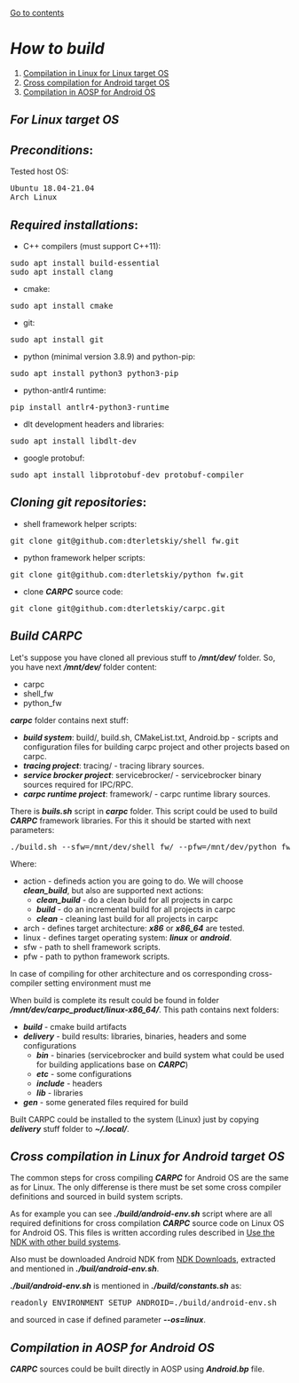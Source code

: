 [Go to contents](../README.md#table-of_contents)

# ***How to build***
   1. [Compilation in Linux for Linux target OS](#for-linux-target-os)
   2. [Cross compilation for Android target OS](#cross-compilation-in-linux-for-android-target-os)
   3. [Compilation in AOSP for Android OS](#compilation-in-aosp-for-android-os)

## ***For Linux target OS***

## ***Preconditions***:
Tested host OS:

<pre>
Ubuntu 18.04-21.04
Arch Linux
</pre>

## ***Required installations***:

 - C++ compilers (must support C++11):

<pre>
sudo apt install build-essential
sudo apt install clang
</pre>


 - cmake:

<pre>
sudo apt install cmake
</pre>


 - git:

<pre>
sudo apt install git
</pre>


 - python (minimal version 3.8.9) and python-pip:

<pre>
sudo apt install python3 python3-pip
</pre>


 - python-antlr4 runtime:

<pre>
pip install antlr4-python3-runtime
</pre>


 - dlt development headers and libraries:

<pre>
sudo apt install libdlt-dev
</pre>


 - google protobuf:

<pre>
sudo apt install libprotobuf-dev protobuf-compiler
</pre>


## ***Cloning git repositories***:

 - shell framework helper scripts:

<pre>
git clone git@github.com:dterletskiy/shell_fw.git
</pre>


 - python framework helper scripts:

<pre>
git clone git@github.com:dterletskiy/python_fw.git
</pre>


 - clone ***CARPC*** source code:

<pre>
git clone git@github.com:dterletskiy/carpc.git
</pre>


## ***Build CARPC***

Let's suppose you have cloned all previous stuff to ***/mnt/dev/*** folder. So, you have next ***/mnt/dev/*** folder content:
 - carpc
 - shell_fw
 - python_fw

***carpc*** folder contains next stuff:
   - ***build system***: build/, build.sh, CMakeList.txt, Android.bp - scripts and configuration files for building carpc project and other projects based on carpc.
   - ***tracing project***: tracing/ - tracing library sources.
   - ***service brocker project***: servicebrocker/ - servicebrocker binary sources required for IPC/RPC.
   - ***carpc runtime project***: framework/ - carpc runtime library sources.

There is ***buils.sh*** script in ***carpc*** folder. This script could be used to build ***CARPC*** framework libraries. For this it should be started with next parameters:

<pre>
./build.sh --sfw=/mnt/dev/shell_fw/ --pfw=/mnt/dev/python_fw/ --arch=x86_64 --os=linux --action=clean_build
</pre>

Where:
   - action - defineds action you are going to do. We will choose ***clean_build***, but also are supported next actions:
      - ***clean_build*** - do a clean build for all projects in carpc
      - ***build*** - do an incremental build for all projects in carpc
      - ***clean*** - cleaning last build for all projects in carpc
   - arch - defines target architecture: ***x86*** or ***x86_64*** are tested.
   - linux - defines target operating system: ***linux*** or ***android***.
   - sfw - path to shell framework scripts.
   - pfw - path to python framework scripts.

In case of compiling for other architecture and os corresponding cross-compiler setting environment must me

When build is complete its result could be found in folder ***/mnt/dev/carpc_product/linux-x86_64/***. This path contains next folders:
   - ***build*** - cmake build artifacts
   - ***delivery*** - build results: libraries, binaries, headers and some configurations
     - ***bin*** - binaries (servicebrocker and build system what could be used for building applications base on ***CARPC***)
     - ***etc*** - some configurations
     - ***include*** - headers
     - ***lib*** - libraries
   - ***gen*** - some generated files required for build

Built CARPC could be installed to the system (Linux) just by copying ***delivery*** stuff folder to ***~/.local/***.



## ***Cross compilation in Linux for Android target OS***

The common steps for cross compiling ***CARPC*** for Android OS are the same as for Linux. The only differense is there must be set some cross compiler definitions and sourced in build system scripts.

As for example you can see ***./build/android-env.sh*** script where are all required definitions for cross compilation ***CARPC*** source code on Linux OS for Android OS. This files is written according rules described in [Use the NDK with other build systems](https://developer.android.com/ndk/guides/other_build_systems).

Also must be downloaded Android NDK from [NDK Downloads](https://developer.android.com/ndk/downloads), extracted and mentioned in ***./buil/android-env.sh***.

***./buil/android-env.sh*** is mentioned in ***./build/constants.sh*** as:

<pre>
readonly ENVIRONMENT_SETUP_ANDROID=./build/android-env.sh
</pre>

and sourced in case if defined parameter ***--os=linux***.



## ***Compilation in AOSP for Android OS***

***CARPC*** sources could be built directly in AOSP using ***Android.bp*** file.
